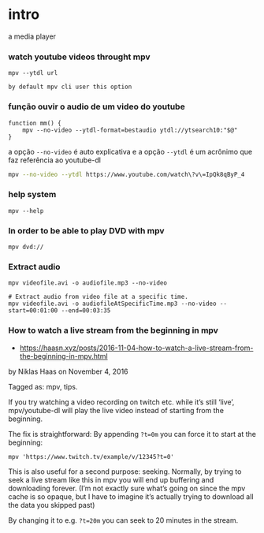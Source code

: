 # intro
  a media player

### watch youtube videos throught mpv

    mpv --ytdl url

    by default mpv cli user this option

### função ouvir o audio de um video do youtube

    function mm() {
        mpv --no-video --ytdl-format=bestaudio ytdl://ytsearch10:"$@"
    }


a opção `--no-video` é auto explicativa e a opção `--ytdl` é um acrônimo
que faz referência ao youtube-dl

   ``` sh
   mpv --no-video --ytdl https://www.youtube.com/watch\?v\=IpQk8qByP_4
   ```
### help system

    mpv --help

### In order to be able to play DVD with mpv

    mpv dvd://

### Extract audio

    mpv videofile.avi -o audiofile.mp3 --no-video

    # Extract audio from video file at a specific time.
    mpv videofile.avi -o audiofileAtSpecificTime.mp3 --no-video --start=00:01:00 --end=00:03:35


### How to watch a live stream from the beginning in mpv
+ https://haasn.xyz/posts/2016-11-04-how-to-watch-a-live-stream-from-the-beginning-in-mpv.html

by Niklas Haas on November 4, 2016

Tagged as: mpv, tips.

If you try watching a video recording on twitch etc. while it’s still ‘live’,
mpv/youtube-dl will play the live video instead of starting from the beginning.

The fix is straightforward: By appending `?t=0m` you can force it to start at the beginning:

	mpv 'https://www.twitch.tv/example/v/12345?t=0'

This is also useful for a second purpose: seeking. Normally, by trying to seek
a live stream like this in mpv you will end up buffering and downloading
forever. (I’m not exactly sure what’s going on since the mpv cache is so
opaque, but I have to imagine it’s actually trying to download all the data you
skipped past)

By changing it to e.g. `?t=20m` you can seek to 20 minutes in the stream.

